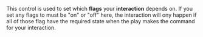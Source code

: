 This control is used to set which **flags** your **interaction** depends on. If you set any flags to must be "on" or "off" here, the interaction will ony happen if all of those flag have the required state when the play makes the command for your interaction.